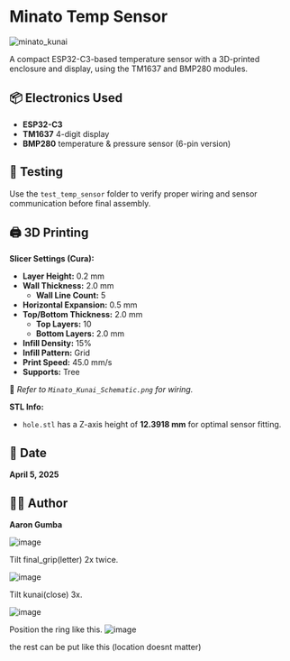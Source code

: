 # Minato Temp Sensor

![minato_kunai](https://github.com/user-attachments/assets/2f3b747c-78d3-41a6-bf26-f0dd1f8e8e11)

A compact ESP32-C3-based temperature sensor with a 3D-printed enclosure and display, using the TM1637 and BMP280 modules.

## 📦 Electronics Used
- **ESP32-C3**
- **TM1637** 4-digit display
- **BMP280** temperature & pressure sensor (6-pin version)

## 🧪 Testing
Use the `test_temp_sensor` folder to verify proper wiring and sensor communication before final assembly.

## 🖨️ 3D Printing

**Slicer Settings (Cura):**
- **Layer Height:** 0.2 mm  
- **Wall Thickness:** 2.0 mm  
  - **Wall Line Count:** 5  
- **Horizontal Expansion:** 0.5 mm  
- **Top/Bottom Thickness:** 2.0 mm  
  - **Top Layers:** 10  
  - **Bottom Layers:** 2.0 mm  
- **Infill Density:** 15%  
- **Infill Pattern:** Grid  
- **Print Speed:** 45.0 mm/s  
- **Supports:** Tree  

📎 *Refer to `Minato_Kunai_Schematic.png` for wiring.*

**STL Info:**
- `hole.stl` has a Z-axis height of **12.3918 mm** for optimal sensor fitting.

## 📅 Date
**April 5, 2025**

## 🧑‍💻 Author
**Aaron Gumba**



![image](https://github.com/user-attachments/assets/19fa9f3d-24ec-47b7-9d4a-f8e1a362a5ee)


Tilt final_grip(letter)  2x twice.

![image](https://github.com/user-attachments/assets/a30f40ae-a71c-41ea-812c-2911a676dd74)

Tilt kunai(close) 3x.

![image](https://github.com/user-attachments/assets/a3abafc4-78fd-443e-bc23-5d5ab06aa468)


Position the ring like this.
![image](https://github.com/user-attachments/assets/5ab57b5b-254c-4ec0-bc71-34bc6c154b20)

 the rest can be put like this (location doesnt matter)


